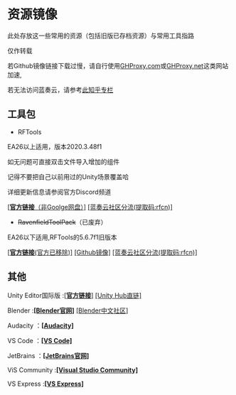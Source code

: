 # 资源镜像

此处存放这一些常用的资源（包括旧版已存档资源）与常用工具指路

仅作转载

若Github镜像链接下载过慢，请自行使用[GHProxy.com](https://ghproxy.com)或[GHProxy.net](https://ghproxy.net)这类网站加速,

若无法访问蓝奏云，请参考[此知乎专栏](https://zhuanlan.zhihu.com/p/419457461)

## 工具包

- RFTools

EA26以上适用，版本2020.3.48f1

如无问题可直接双击文件导入增加的组件

记得不要把自己以前用过的Unity场景覆盖哈

详细更新信息请参阅官方Discord频道

[[**官方链接**（非Goolge网盘）]](https://www.ravenfieldgame.com/rftools/RFTools.unitypackage) [[蓝奏云社区分流(提取码:rfcn)]](https://wwyl.lanzoum.com/b052nto8h)

- ~~RavenfieldToolPack~~（已废弃）

EA26以下适用,RFTools的5.6.7f1旧版本

[[**官方链接**(官方已移除)]](http://ravenfieldgame.com/modding.html) [[Github镜像]](https://github.com/Leafx-code/RavenfieldCommunityResource/releases/download/Resource/RavenfieldToolsPack.zip) [[蓝奏云社区分流(提取码:rfcn)]](https://wwyl.lanzoum.com/b052nto8h)

## 其他
Unity Editor国际版 :[[**官方链接**]](https://download.unity3d.com/download_unity/75bff06b76bf/Windows64EditorInstaller/UnitySetup64-2020.3.43f1.exe) [[Unity Hub直链]](unityhub://2020.3.43f1/75bff06b76bf)

Blender :[**[Blender官网]**](https://www.blender.org/) [[Blender中文社区]](https://www.blendercn.org/downloadme)

Audacity ：[**[Audacity]**](https://www.audacityteam.org/)

VS Code ：[**[VS Code]**](https://code.visualstudio.com/)

JetBrains ：[**[JetBrains官网]**](www.jetbrains.com)

ViS Community :[**[Visual Studio Community]**](https://visualstudio.microsoft.com/zh-hans/vs/community/)

VS Express :[**[VS Express]**](https://visualstudio.microsoft.com/zh-hans/dev-essentials/)

